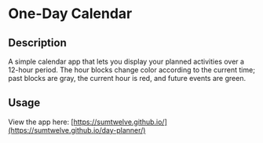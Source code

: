# One-Day Calendar

## Description
A simple calendar app that lets you display your planned activities over a 12-hour period. The hour blocks change color according to the current time; past blocks are gray, the current hour is red, and future events are green.

## Usage
View the app here: [https://sumtwelve.github.io/](https://sumtwelve.github.io/day-planner/)

